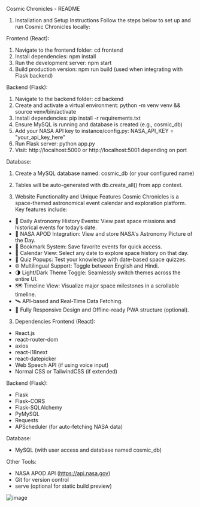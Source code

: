 Cosmic Chronicles - README
1. Installation and Setup Instructions
Follow the steps below to set up and run Cosmic Chronicles locally:

Frontend (React):
1. Navigate to the frontend folder: cd frontend
2. Install dependencies: npm install
3. Run the development server: npm start
4. Build production version: npm run build (used when integrating with Flask backend)

Backend (Flask):
1. Navigate to the backend folder: cd backend
2. Create and activate a virtual environment: python -m venv venv && source venv/bin/activate
3. Install dependencies: pip install -r requirements.txt
4. Ensure MySQL is running and database is created (e.g., cosmic_db)
5. Add your NASA API key to instance/config.py: NASA_API_KEY = "your_api_key_here"
6. Run Flask server: python app.py
7. Visit: http://localhost:5000 or http://localhost:5001 depending on port

Database:
1. Create a MySQL database named: cosmic_db (or your configured name)
2. Tables will be auto-generated with db.create_all() from app context.

2. Website Functionality and Unique Features
Cosmic Chronicles is a space-themed astronomical event calendar and exploration platform. Key features include:

- 🌌 Daily Astronomy History Events: View past space missions and historical events for today’s date.
- 📸 NASA APOD Integration: View and store NASA's Astronomy Picture of the Day.
- 🔖 Bookmark System: Save favorite events for quick access.
- 📅 Calendar View: Select any date to explore space history on that day.
- 🧠 Quiz Popups: Test your knowledge with date-based space quizzes.
- 🌐 Multilingual Support: Toggle between English and Hindi.
- 🌗 Light/Dark Theme Toggle: Seamlessly switch themes across the entire UI.
- 🗺️ Timeline View: Visualize major space milestones in a scrollable timeline.
- 🛰️ API-based and Real-Time Data Fetching.
- 📱 Fully Responsive Design and Offline-ready PWA structure (optional).

3. Dependencies
Frontend (React):
- React.js
- react-router-dom
- axios
- react-i18next
- react-datepicker
- Web Speech API (if using voice input)
- Normal CSS or TailwindCSS (if extended)

Backend (Flask):
- Flask
- Flask-CORS
- Flask-SQLAlchemy
- PyMySQL
- Requests
- APScheduler (for auto-fetching NASA data)

Database:
- MySQL (with user access and database named cosmic_db)

Other Tools:
- NASA APOD API (https://api.nasa.gov)
- Git for version control
- serve (optional for static build preview)

![image](https://github.com/user-attachments/assets/50fb9676-5a21-4d88-8b6d-8fe66864c391)

